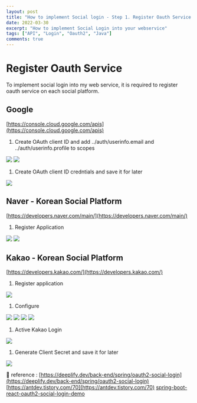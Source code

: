 ```yaml
---
layout: post
title: "How to implement Social login - Step 1. Register Oauth Service (Google, Github, Facebook, Kakao, Naver)"
date: 2022-03-30
excerpt: "How to implement Social Login into your webservice"
tags: ["API", "Login", "Oauth2", "Java"]
comments: true
---
```

# Register Oauth Service

To implement social login into my web service, it is required to register oauth service on each social platform.

## Google

[https://console.cloud.google.com/apis](https://console.cloud.google.com/apis)

1. Create OAuth client ID and add ../auth/userinfo.email and ../auth/userinfo.profile to scopes 

<img src ="https://eunmik.github.io/bonita.blog/assets/img/2022/0330/Untitled.png">

<img src ="https://eunmik.github.io/bonita.blog/assets/img/2022/0330/Untitled%201.png">

1. Create OAuth client ID credntials and save it for later 

<img src ="https://eunmik.github.io/bonita.blog/assets/img/2022/0330/Untitled%202.png">

## Naver - Korean Social Platform

[https://developers.naver.com/main/](https://developers.naver.com/main/)

1. Register Application

<img src ="https://eunmik.github.io/bonita.blog/assets/img/2022/0330/Untitled%203.png">

<img src ="https://eunmik.github.io/bonita.blog/assets/img/2022/0330/Untitled%204.png">

## Kakao - Korean Social Platform

[https://developers.kakao.com/](https://developers.kakao.com/)

1. Register application 

<img src ="https://eunmik.github.io/bonita.blog/assets/img/2022/0330/Untitled%205.png">

1. Configure 

<img src ="https://eunmik.github.io/bonita.blog/assets/img/2022/0330/Untitled%206.png">

<img src ="https://eunmik.github.io/bonita.blog/assets/img/2022/0330/Untitled%207.png">

<img src ="https://eunmik.github.io/bonita.blog/assets/img/2022/0330/Untitled%208.png">

<img src ="https://eunmik.github.io/bonita.blog/assets/img/2022/0330/Untitled%209.png">

1. Active Kakao Login

<img src ="https://eunmik.github.io/bonita.blog/assets/img/2022/0330/Untitled%2010.png">

1. Generate Client Secret and save it for later

<img src ="https://eunmik.github.io/bonita.blog/assets/img/2022/0330/Untitled%2011.png">


🔖 reference : 
[https://deeplify.dev/back-end/spring/oauth2-social-login](https://deeplify.dev/back-end/spring/oauth2-social-login)
[https://antdev.tistory.com/70](https://antdev.tistory.com/70)
[spring-boot-react-oauth2-social-login-demo](https://github.com/callicoder/spring-boot-react-oauth2-social-login-demo)

